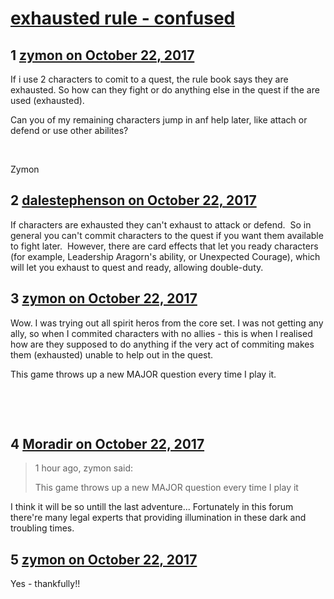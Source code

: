 # [exhausted rule - confused](https://community.fantasyflightgames.com/topic/261397-exhausted-rule-confused/)

## 1 [zymon on October 22, 2017](https://community.fantasyflightgames.com/topic/261397-exhausted-rule-confused/?do=findComment&comment=3038976)

If i use 2 characters to comit to a quest, the rule book says they are exhausted. So how can they fight or do anything else in the quest if the are used (exhausted).

Can you of my remaining characters jump in anf help later, like attach or defend or use other abilites?

 

Zymon 

## 2 [dalestephenson on October 22, 2017](https://community.fantasyflightgames.com/topic/261397-exhausted-rule-confused/?do=findComment&comment=3039021)

If characters are exhausted they can't exhaust to attack or defend.  So in general you can't commit characters to the quest if you want them available to fight later.  However, there are card effects that let you ready characters (for example, Leadership Aragorn's ability, or Unexpected Courage), which will let you exhaust to quest and ready, allowing double-duty.

## 3 [zymon on October 22, 2017](https://community.fantasyflightgames.com/topic/261397-exhausted-rule-confused/?do=findComment&comment=3039056)

Wow. I was trying out all spirit heros from the core set. I was not getting any ally, so when I commited characters with no allies - this is when I realised how are they supposed to do anything if the very act of commiting makes them (exhausted) unable to help out in the quest. 

This game throws up a new MAJOR question every time I play it.

 

 

## 4 [Moradir on October 22, 2017](https://community.fantasyflightgames.com/topic/261397-exhausted-rule-confused/?do=findComment&comment=3039128)

> 1 hour ago, zymon said:
> 
> This game throws up a new MAJOR question every time I play it

I think it will be so untill the last adventure... Fortunately in this forum there're many legal experts that providing illumination in these dark and troubling times.

## 5 [zymon on October 22, 2017](https://community.fantasyflightgames.com/topic/261397-exhausted-rule-confused/?do=findComment&comment=3039237)

Yes - thankfully!!

 


